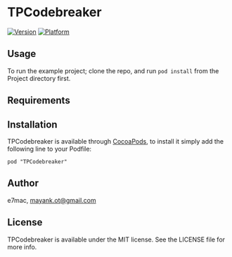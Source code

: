 # TPCodebreaker

[![Version](http://cocoapod-badges.herokuapp.com/v/TPCodebreaker/badge.png)](http://cocoadocs.org/docsets/TPCodebreaker)
[![Platform](http://cocoapod-badges.herokuapp.com/p/TPCodebreaker/badge.png)](http://cocoadocs.org/docsets/TPCodebreaker)

## Usage

To run the example project; clone the repo, and run `pod install` from the Project directory first.

## Requirements

## Installation

TPCodebreaker is available through [CocoaPods](http://cocoapods.org), to install
it simply add the following line to your Podfile:

    pod "TPCodebreaker"

## Author

e7mac, mayank.ot@gmail.com

## License

TPCodebreaker is available under the MIT license. See the LICENSE file for more info.

